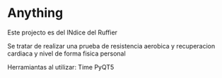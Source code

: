 # Anything
Este projecto es del INdice del Ruffier

Se tratar de realizar una prueba de resistencia aerobica y recuperacion cardiaca y nivel de forma fisica personal

Herramiantas al utilizar:
Time
PyQT5
